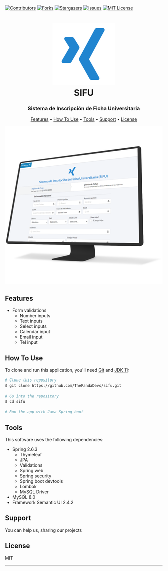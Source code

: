 [![Contributors][contributors-shield]][contributors-url]
[![Forks][forks-shield]][forks-url]
[![Stargazers][stars-shield]][stars-url]
[![Issues][issues-shield]][issues-url]
[![MIT License][license-shield]][license-url]

<h1 align="center">
  <a href="https://github.com/ThePandaDevs/sifu"><img src="./src/main/resources/static/img/Logo.png" alt="SIFU" width="200"></a>
<br/>
  SIFU
</h1>
<h3 align="center">Sistema de Inscripción de Ficha Universitaria </h3>

<p align="center">
  <a href="#">Features</a> •
  <a href="#">How To Use</a> •
  <a href="#">Tools</a> •
  <a href="#">Support</a> •
  <a href="#">License</a>
</p>

![screenshot](./src/main/resources/static/img/Cover.png)

## Features

* Form validations
  - Number inputs
  - Text inputs
  - Select inputs
  - Calendar input
  - Email input
  - Tel input

## How To Use

To clone and run this application, you'll need [Git](https://git-scm.com) and [JDK 11](https://www.oracle.com/mx/java/technologies/javase/jdk11-archive-downloads.html):

```bash
# Clone this repository
$ git clone https://github.com/ThePandaDevs/sifu.git

# Go into the repository
$ cd sifu

# Run the app with Java Spring boot
```

## Tools

This software uses the following dependencies:

- Spring 2.6.3
  - Thymeleaf
  - JPA
  - Validations
  - Spring web
  - Spring security
  - Spring boot devtools
  - Lombok
  - MySQL Driver
- MySQL 8.0
- Framework Semantic UI 2.4.2


## Support

<p>You can help us, sharing our projects </p>


## License

MIT

---

[contributors-shield]: https://img.shields.io/github/contributors/ThePandaDevs/sifu.svg?style=for-the-badge
[contributors-url]: https://github.com/ThePandaDevs/sifu/graphs/contributors
[forks-shield]: https://img.shields.io/github/forks/ThePandaDevs/sifu.svg?style=for-the-badge
[forks-url]: https://github.com/ThePandaDevs/sifu/network/members
[stars-shield]: https://img.shields.io/github/stars/ThePandaDevs/sifu.svg?style=for-the-badge
[stars-url]: https://github.com/ThePandaDevs/sifu/stargazers
[issues-shield]: https://img.shields.io/github/issues/ThePandaDevs/sifu.svg?style=for-the-badge
[issues-url]: https://github.com/ThePandaDevs/sifu/issues
[license-shield]: https://img.shields.io/github/license/ThePandaDevs/sifu.svg?style=for-the-badge
[license-url]: https://github.com/ThePandaDevs/sifu/blob/master/LICENSE.txt
